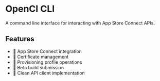 # OpenCI CLI

A command line interface for interacting with App Store Connect APIs.

## Features

- 🍎 App Store Connect integration
- 🔐 Certificate management
- 📱 Provisioning profile operations
- 🚀 Beta build submission
- 🔄 Clean API client implementation